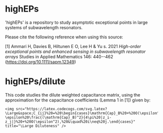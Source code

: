 # highEPs
'highEPs' is a repository to study asymptotic exceptional points in large systems of subwavelength resonators.

Please cite the following reference when using this source:

[1] Ammari H, Davies B, Hiltunen E O, Lee H & Yu s. 2021 *High-order exceptional points and enhanced sensing in subwavelength resonator arrays* Studies in Applied Mathematics 146: 440--462 (https://doi.org/10.1111/sapm.12349)

# highEPs/dilute

This code studies the dilute weighted capacitance matrix, using the approximation for the capacitance coefficients (Lemma 1 in [1]) given by:
```
<img src="https://latex.codecogs.com/svg.latex?\Large&space;C_{ij}%20=%20\begin{cases}\mathrm{Cap}_B%20+%20O(\epsilon^2),%20&\quad%20i=j,\\-\epsilon%20\frac{(\mathrm{Cap}_B)^2}{4\pi%20|z_i-z_j|}%20+%20O(\epsilon^2),%20&\quad%20i\neq%20j.\end{cases}" title="\Large Diluteness" />
```
